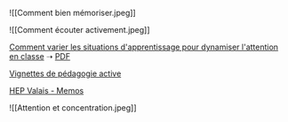 
![[Comment bien mémoriser.jpeg]]

![[Comment écouter activement.jpeg]]

[Comment varier les situations d'apprentissage pour dynamiser l'attention en classe](https://www.linkedin.com/posts/catherinedegavre_attention-comment-varier-les-situations-activity-6960878914810302464-61KY) ➝ [PDF](obsidian://open?vault=Main%20Vault&file=Documentation%2FPDF%2FAttention_Comment_varier_les_situations_d_apprentissage.pdf)

[Vignettes de pédagogie active](https://www.polymtl.ca/vignettes/search/site?fbclid=IwAR3UsnZBugQF6-rqN6e8Cc8FYG2o2radj97mtyY-ytuiZSxYOXbB3DiaPys)

[HEP Valais - Memos](https://www.hepvs.ch/memos)

![[Attention et concentration.jpeg]]
